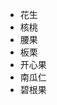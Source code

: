 <link href="../../css/style.css" rel="stylesheet" type="text/css" />

- 花生
- 核桃
- 腰果
- 板栗
- 开心果
- 南瓜仁
- 碧根果
